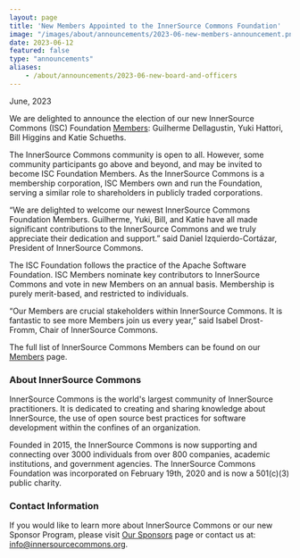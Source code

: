 ```yaml
---
layout: page
title: 'New Members Appointed to the InnerSource Commons Foundation'
image: "/images/about/announcements/2023-06-new-members-announcement.png"
date: 2023-06-12
featured: false
type: "announcements"
aliases:
    - /about/announcements/2023-06-new-board-and-officers
---
```

 
June, 2023

We are delighted to announce the election of our new InnerSource Commons (ISC) Foundation [Members](https://innersourcecommons.org/about/members/): Guilherme Dellagustin, Yuki Hattori, Bill Higgins and Katie Schueths.

The InnerSource Commons community is open to all. However, some community participants go above and beyond, and may be invited to become ISC Foundation Members. As the InnerSource Commons is a membership corporation, ISC Members own and run the Foundation, serving a similar role to shareholders in publicly traded corporations.

“We are delighted to welcome our newest InnerSource Commons Foundation Members. Guilherme, Yuki, Bill, and Katie have all made significant contributions to the InnerSource Commons and we truly appreciate their dedication and support.” said Daniel Izquierdo-Cortázar, President of InnerSource Commons.

The ISC Foundation follows the practice of the Apache Software Foundation. ISC Members nominate key contributors to InnerSource Commons and vote in new Members on an annual basis. Membership is purely merit-based, and restricted to individuals.

“Our Members are crucial stakeholders within InnerSource Commons. It is fantastic to see more Members join us every year,” said Isabel Drost-Fromm, Chair of InnerSource Commons.

The full list of InnerSource Commons Members can be found on our [Members](https://innersourcecommons.org/about/members/) page.

### About InnerSource Commons

InnerSource Commons is the world's largest community of InnerSource practitioners. It is dedicated to creating and sharing knowledge about InnerSource, the use of open source best practices for software development within the confines of an organization.

Founded in 2015, the InnerSource Commons is now supporting and connecting over 3000 individuals from over 800 companies, academic institutions, and government agencies. The InnerSource Commons Foundation was incorporated on February 19th, 2020 and is now a 501(c)(3) public charity.

### Contact Information

If you would like to learn more about InnerSource Commons or our new Sponsor Program, please visit [Our Sponsors](https://innersourcecommons.org/about/sponsors/) page or contact us at: info@innersourcecommons.org.
